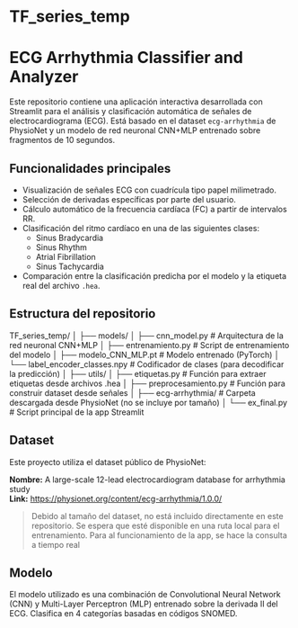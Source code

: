 # TF_series_temp

# ECG Arrhythmia Classifier and Analyzer

Este repositorio contiene una aplicación interactiva desarrollada con Streamlit para el análisis y clasificación automática de señales de electrocardiograma (ECG). Está basado en el dataset `ecg-arrhythmia` de PhysioNet y un modelo de red neuronal CNN+MLP entrenado sobre fragmentos de 10 segundos.

## Funcionalidades principales

- Visualización de señales ECG con cuadrícula tipo papel milimetrado.
- Selección de derivadas específicas por parte del usuario.
- Cálculo automático de la frecuencia cardíaca (FC) a partir de intervalos RR.
- Clasificación del ritmo cardíaco en una de las siguientes clases:
  - Sinus Bradycardia
  - Sinus Rhythm
  - Atrial Fibrillation
  - Sinus Tachycardia
- Comparación entre la clasificación predicha por el modelo y la etiqueta real del archivo `.hea`.

## Estructura del repositorio

TF_series_temp/
│
├── models/
│   ├── cnn_model.py                # Arquitectura de la red neuronal CNN+MLP
│   ├── entrenamiento.py           # Script de entrenamiento del modelo
│   ├── modelo_CNN_MLP.pt          # Modelo entrenado (PyTorch)
│   └── label_encoder_classes.npy  # Codificador de clases (para decodificar la predicción)
│
├── utils/
│   ├── etiquetas.py               # Función para extraer etiquetas desde archivos .hea
│   ├── preprocesamiento.py        # Función para construir dataset desde señales
│
├── ecg-arrhythmia/                # Carpeta descargada desde PhysioNet (no se incluye por tamaño)
│
└── ex_final.py                    # Script principal de la app Streamlit

## Dataset

Este proyecto utiliza el dataset público de PhysioNet:

**Nombre:** A large-scale 12-lead electrocardiogram database for arrhythmia study  
**Link:** https://physionet.org/content/ecg-arrhythmia/1.0.0/

> Debido al tamaño del dataset, no está incluido directamente en este repositorio. Se espera que esté disponible en una ruta local para el entrenamiento. Para al funcionamiento de la app, se hace la consulta a tiempo real

## Modelo

El modelo utilizado es una combinación de Convolutional Neural Network (CNN) y Multi-Layer Perceptron (MLP) entrenado sobre la derivada II del ECG. Clasifica en 4 categorías basadas en códigos SNOMED.
